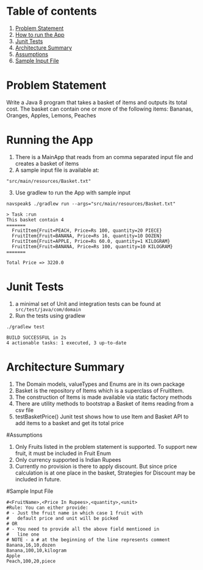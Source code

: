 # Table of contents
1. [Problem Statement](#problemStatement)
2. [How to run the App](#App)
3. [Junit Tests](#Junit)
4. [Architecture Summary](#Architecture)
5. [Assumptions](#Assumptions)
6. [Sample Input File](#SampleInput)



<a name="problemStatement"></a>
# Problem Statement
Write a Java 8 program that takes a basket of items and outputs its total cost.
The basket can contain one or more of the following items: Bananas, Oranges, Apples, Lemons, Peaches

<a name="App"></a>
# Running the App
1. There is a MainApp that reads from an comma separated input file and creates a basket of items
2. A sample input file is available at:
```
"src/main/resources/Basket.txt"
```
3. Use gradlew to run the App with sample input
```
navspeak$ ./gradlew run --args="src/main/resources/Basket.txt"

> Task :run
This basket contain 4
=======
  FruitItem{Fruit=PEACH, Price=Rs 100, quantity=20 PIECE}
  FruitItem{Fruit=BANANA, Price=Rs 16, quantity=10 DOZEN}
  FruitItem{Fruit=APPLE, Price=Rs 60.0, quantity=1 KILOGRAM}
  FruitItem{Fruit=BANANA, Price=Rs 100, quantity=10 KILOGRAM}
=======

Total Price => 3220.0

```

<a name="Junit"></a>
# Junit Tests
1. a minimal set of Unit and integration tests can be found at
`` 
src/test/java/com/domain
``
2. Run the tests using gradlew
```
./gradlew test

BUILD SUCCESSFUL in 2s
4 actionable tasks: 1 executed, 3 up-to-date

```
 <a name="Architecture"></a>
# Architecture Summary
1. The Domain models, valueTypes and Enums are in its own package
2. Basket is the repository of Items which is a superclass of FruitItem. 
3. The construction of Items is made available via static factory methods
4. There are utility methods to bootstrap a Basket of items reading from a csv file
5. testBasketPrice() Junit test shows how to use Item and Basket API to add items to a basket and get its total price

<a name="Assumptions"></a>
#Assumptions
1. Only Fruits listed in the problem statement is supported. To support new fruit, it must be included in Fruit Enum
2. Only currency supported is Indian Rupees
3. Currently no provision is there to apply discount. But since price calculation is at one place in the basket, 
Strategies for Discount may be included in future.

<a name="SampleInput"></a>
#Sample Input File
```$xslt
#<FruitName>,<Price In Rupees>,<quantity>,<unit>
#Rule: You can either provide:
# - Just the fruit name in which case 1 fruit with
#   default price and unit will be picked
# OR
# - You need to provide all the above field mentioned in
#   line one
# NOTE - a # at the beginning of the line represents comment
Banana,16,10,dozen
Banana,100,10,kilogram
Apple
Peach,100,20,piece
``` 